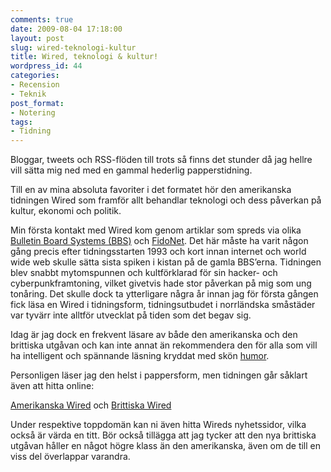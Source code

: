 ```yaml
---
comments: true
date: 2009-08-04 17:18:00
layout: post
slug: wired-teknologi-kultur
title: Wired, teknologi & kultur!
wordpress_id: 44
categories:
- Recension
- Teknik
post_format:
- Notering
tags:
- Tidning
---
```













Bloggar, tweets och RSS-flöden till trots så finns det stunder då jag hellre vill sätta mig ned med en gammal hederlig papperstidning.




















Till en av mina absoluta favoriter i det formatet hör den amerikanska tidningen Wired som framför allt behandlar teknologi och dess påverkan på kultur, ekonomi och politik.

Min första kontakt med Wired kom genom artiklar som spreds via olika [Bulletin Board Systems (BBS)](http://en.wikipedia.org/wiki/Bulletin_board_system) och [FidoNet](http://en.wikipedia.org/wiki/Fidonet). Det här måste ha varit någon gång precis efter tidningsstarten 1993 och kort innan internet och world wide web skulle sätta sista spiken i kistan på de gamla BBS’erna. Tidningen blev snabbt mytomspunnen och kultförklarad för sin hacker- och cyberpunkframtoning, vilket givetvis hade stor påverkan på mig som ung tonåring. Det skulle dock ta ytterligare några år innan jag för första gången fick läsa en Wired i tidningsform, tidningsutbudet i norrländska småstäder var tyvärr inte alltför utvecklat på tiden som det begav sig.

Idag är jag dock en frekvent läsare av både den amerikanska och den brittiska utgåvan och kan inte annat än rekommendera den för alla som vill ha intelligent och spännande läsning kryddat med skön [humor](http://www.wired.co.uk/wired-magazine/archive/2009/05/start/warren-ellis.aspx).

Personligen läser jag den helst i pappersform, men tidningen går såklart även att hitta online:

[Amerikanska Wired](http://www.wired.com/wired/) och [Brittiska Wired](http://www.wired.co.uk/wired-magazine/)

Under respektive toppdomän kan ni även hitta Wireds nyhetssidor, vilka också är värda en titt. Bör också tillägga att jag tycker att den nya brittiska utgåvan håller en något högre klass än den amerikanska, även om de till en viss del överlappar varandra.








